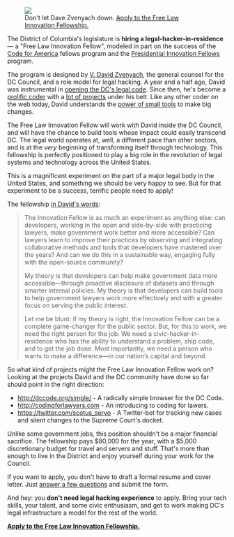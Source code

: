 <figure>
<a href="https://screendoor.dobt.co/opengov-foundation/free-law-innovation-fellowship-civic-hacking-on-the-d-c-council/responses/new" target="_blank"><img src="https://konklone.com/assets/images/blog/dave/dave.png" /></a>
<figcaption>Don't let Dave Zvenyach down. <a href="https://screendoor.dobt.co/opengov-foundation/free-law-innovation-fellowship-civic-hacking-on-the-d-c-council/responses/new">Apply to the Free Law Innovation Fellowship.</a></figcaption>
</figure> 

The District of Columbia's legislature is **hiring a legal-hacker-in-residence** — a "Free Law Innovation Fellow", modeled in part on the success of the [Code for America](http://www.codeforamerica.org/) fellows program and the [Presidential Innovation Fellows](http://www.whitehouse.gov/blog/2014/09/15/welcoming-third-class-presidential-innovation-fellows) program.

The program is designed by [V. David Zvenyach](https://esq.io), the general counsel for the DC Council, and a role model for legal hacking. A year and a half ago, David was instrumental in [opening the DC's legal code](http://www.macwright.org/2013/04/16/dc-code-hackathon.html). Since then, he's become a [prolific coder](https://github.com/vzvenyach) with a [lot of projects](https://esq.io/pages/projects.html) under his belt. Like any other coder on the web today, David understands the [power of small tools](https://www.techdirt.com/articles/20140612/16422927560/quick-hack-will-now-alert-people-when-supreme-court-quietly-changes-rulings-its-site.shtml) to make big changes.

The Free Law Innovation Fellow will work with David inside the DC Council, and will have the chance to build tools whose impact could easily transcend DC. The legal world operates at, well, a different pace than other sectors, and is at the _very_ beginning of transforming itself through technology. This fellowship is perfectly positioned to play a big role in the revolution of legal systems and technology across the United States.

This is a magnificent experiment on the part of a major legal body in the United States, and something we should be very happy to see. But for that experiment to be a success, terrific people need to apply!

The fellowship [in David's words](http://dccouncil.us/pages/an-experiment-in-government-innovationlegal-hackers-in-residence):

> The Innovation Fellow is as much an experiment as anything else: can developers, working in the open and side-by-side with practicing lawyers, make government work better and more accessible? Can lawyers learn to improve their practices by observing and integrating collaborative methods and tools that developers have mastered over the years? And can we do this in a sustainable way, engaging fully with the open-source community?
> 
> My theory is that developers can help make government data more accessible—through proactive disclosure of datasets and through smarter internal policies. My theory is that developers can build tools to help government lawyers work more effectively and with a greater focus on serving the public interest.
> 
> Let me be blunt: if my theory is right, the Innovation Fellow can be a complete game-changer for the public sector. But, for this to work, we need the right person for the job. We need a civic-hacker-in-residence who has the ability to understand a problem, ship code, and to get the job done. Most importantly, we need a person who wants to make a difference—in our nation’s capital and beyond.

So what kind of projects might the Free Law Innovation Fellow work on? Looking at the projects  David and the DC community have done so far should point in the right direction:

* http://dccode.org/simple/ - A radically simple browser for the DC Code.
* http://codingforlawyers.com - An introducing to coding for lawers.
* https://twitter.com/scotus_servo - A Twitter-bot for tracking new cases and silent changes to the Supreme Court's docket.

Unlike some government jobs, this position shouldn't be a major financial sacrifice. The fellowship pays $80,000 for the year, with a $5,000 discretionary budget for travel and servers and stuff. That's more than enough to live in the District and enjoy yourself during your work for the Council.

If you want to apply, you don't have to draft a formal resume and cover letter. Just [answer a few questions](https://screendoor.dobt.co/opengov-foundation/free-law-innovation-fellowship-civic-hacking-on-the-d-c-council/responses/new) and submit the form.

And hey: you **don't need legal hacking experience** to apply. Bring your tech skills, your talent, and some civic enthusiasm, and get to work making DC's legal infrastructure a model for the rest of the world.

**[Apply to the Free Law Innovation Fellowship.](https://screendoor.dobt.co/opengov-foundation/free-law-innovation-fellowship-civic-hacking-on-the-d-c-council/responses/new)**